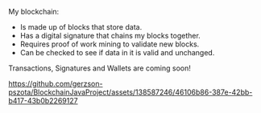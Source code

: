 My blockchain:
- Is made up of blocks that store data.
- Has a digital signature that chains my blocks together.
- Requires proof of work mining to validate new blocks.
- Can be checked to see if data in it is valid and unchanged.

Transactions, Signatures and Wallets are coming soon!

https://github.com/gerzson-pszota/BlockchainJavaProject/assets/138587246/46106b86-387e-42bb-b417-43b0b2269127

